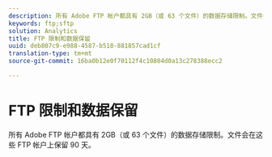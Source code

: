 ```yaml
---
description: 所有 Adobe FTP 帐户都具有 2GB（或 63 个文件）的数据存储限制。文件会在这些 FTP 帐户上保留 90 天。
keywords: ftp;sftp
solution: Analytics
title: FTP 限制和数据保留
uuid: deb807c9-e988-4587-b518-881857cad1cf
translation-type: tm+mt
source-git-commit: 16ba0b12e0f70112f4c10804d0a13c278388ecc2

---
```



# FTP 限制和数据保留

所有 Adobe FTP 帐户都具有 2GB（或 63 个文件）的数据存储限制。文件会在这些 FTP 帐户上保留 90 天。

